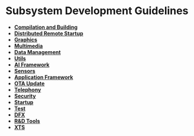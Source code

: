 # Subsystem Development Guidelines<a name="EN-US_TOPIC_0000001111199452"></a>

-   **[Compilation and Building](subsys-build.md)**  
-   **[Distributed Remote Startup](subsys-remote-start.md)**  
-   **[Graphics](subsys-graphics.md)**  
-   **[Multimedia](subsys-multimedia.md)**  
-   **[Data Management](subsys-data.md)**  
-   **[Utils](subsys-utils.md)**  
-   **[AI Framework](subsys-aiframework.md)**  
-   **[Sensors](subsys-sensor.md)**  
-   **[Application Framework](subsys-application-framework.md)**  
-   **[OTA Update](subsys-ota-guide.md)**  
-   **[Telephony](subsys-tel.md)**
-   **[Security](subsys-security.md)**  
-   **[Startup](subsys-boot.md)**  
-   **[Test](subsys-testguide-test.md)**  
-   **[DFX](subsys-dfx.md)**  
-   **[R&D Tools](subsys-toolchain.md)**  
-   **[XTS](subsys-xts-guide.md)**  


